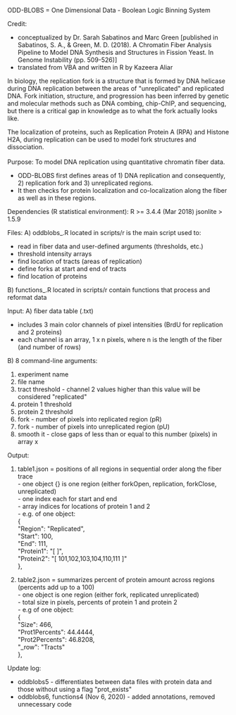 ODD-BLOBS = One Dimensional Data - Boolean Logic Binning System  
  
Credit: 
* conceptualized by Dr. Sarah Sabatinos and Marc Green [published in Sabatinos, S. A., & Green, M. D. (2018). A Chromatin Fiber Analysis Pipeline to Model DNA Synthesis and Structures in Fission Yeast. In Genome Instability (pp. 509-526)]
* translated from VBA and written in R by Kazeera Aliar
  
In biology, the replication fork is a structure that is formed by DNA helicase during DNA replication between the areas of "unreplicated" and replicated DNA.
Fork initiation, structure, and progression has been inferred by genetic and molecular methods such as DNA combing, chip-ChIP, and sequencing, but there is a critical gap in knowledge as to what the fork actually looks like.
  
The localization of proteins, such as Replication Protein A (RPA) and Histone H2A, during replication can be used to model fork structures and dissociation. 
  <br /> 
  <br /> 
Purpose: To model DNA replication using quantitative chromatin fiber data.
  * ODD-BLOBS first defines areas of 1) DNA replication and consequently, 2) replication fork and 3) unreplicated regions.
  * It then checks for protein localization and co-localization along the fiber as well as in these regions.
   
Dependencies (R statistical environment): 
  R >= 3.4.4 (Mar 2018)
  jsonlite > 1.5.9
   
Files:
A) oddblobs_.R located in scripts/r is the main script used to:
* read in fiber data and user-defined arguments (thresholds, etc.)
* threshold intensity arrays
* find location of tracts (areas of replication)
* define forks at start and end of tracts
* find location of proteins
 
B) functions_.R located in scripts/r contain functions that process and reformat data
  
  
Input: 
A) fiber data table (.txt)
- includes 3 main color channels of pixel intensities (BrdU for replication and 2 proteins)
- each channel is an array, 1 x n pixels, where n is the length of the fiber (and number of rows)
 
B) 8 command-line arguments:
1) experiment name
2) file name
3) tract threshold - channel 2 values higher than this value will be considered "replicated"
4) protein 1 threshold
5) protein 2 threshold
6) fork - number of pixels into replicated region (pR)
7) fork - number of pixels into unreplicated region (pU)
8) smooth it - close gaps of less than or equal to this number (pixels) in array x
 
 
Output:
1) table1.json = positions of all regions in sequential order along the fiber trace<br /> 
               - one object {} is one region (either forkOpen, replication, forkClose, unreplicated)<br /> 
               - one index each for start and end<br /> 
               - array indices for locations of protein 1 and 2<br /> 
               - e.g. of one object:<br /> 
                {<br /> 
                    "Region": "Replicated",<br /> 
                    "Start": 100,<br /> 
                    "End": 111,<br /> 
                    "Protein1": "[  ]",<br /> 
                    "Protein2": "[ 101,102,103,104,110,111 ]"<br /> 
                },<br /> 
 
2) table2.json = summarizes percent of protein amount across regions (percents add up to a 100)<br /> 
               - one object is one region (either fork, replicated unreplicated)<br /> 
               - total size in pixels, percents of protein 1 and protein 2<br /> 
               - e.g of one object:<br /> 
                {<br /> 
                    "Size": 466,<br /> 
                    "Prot1Percents": 44.4444,<br /> 
                    "Prot2Percents": 46.8208,<br /> 
                    "_row": "Tracts"<br /> 
                },<br /> 
 
 
Update log:<br /> 
* oddblobs5 - differentiates between data files with protein data and those without using a flag "prot_exists"<br /> 
* oddblobs6, functions4 (Nov 6, 2020) - added annotations, removed unnecessary code<br /> 

